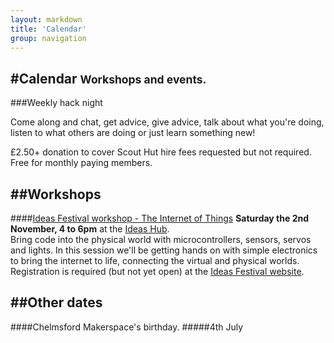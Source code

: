 ```yaml
---
layout: markdown
title: 'Calendar'
group: navigation
---
```


#Calendar <small>Workshops and events.</small>
---

###Weekly hack night

Come along and chat, get advice, give advice, talk about what you're doing, listen to what others are doing or just learn something new!

£2.50+ donation to cover Scout Hut hire fees requested but not required.  
Free for monthly paying members.

##Workshops
---

####[Ideas Festival workshop - The Internet of Things](/news/IF2013-IoT.html)
**Saturday the 2nd November, 4 to 6pm** at the [Ideas Hub](http://ideashubchelmsford.org/).  
Bring code into the physical world with microcontrollers, sensors, servos and lights. In this session we'll be getting hands on with simple electronics to bring the internet to life, connecting the virtual and physical worlds. Registration is required (but not yet open) at the [Ideas Festival website](http://changingchelmsford.org/IF2013/).

##Other dates
---
####Chelmsford Makerspace's birthday.
#####4th July